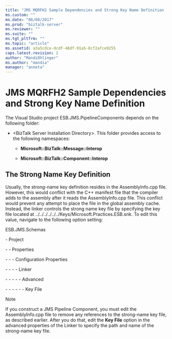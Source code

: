 ```yaml
---
title: "JMS MQRFH2 Sample Dependencies and Strong Key Name Definition | Microsoft Docs"
ms.custom: ""
ms.date: "06/08/2017"
ms.prod: "biztalk-server"
ms.reviewer: ""
ms.suite: ""
ms.tgt_pltfrm: ""
ms.topic: "article"
ms.assetid: a3a5cdce-dcdf-48df-91a5-8cf2afce9255
caps.latest.revision: 2
author: "MandiOhlinger"
ms.author: "mandia"
manager: "anneta"
---
```

# JMS MQRFH2 Sample Dependencies and Strong Key Name Definition
The Visual Studio project ESB.JMS.PipelineComponents depends on the following folder:  
  
-   \<BizTalk Server Installation Directory\>. This folder provides access to the following namespaces:  
  
    -   **Microsoft::BizTalk::Message::Interop**  
  
    -   **Microsoft::BizTalk::Component::Interop**  
  
## The Strong Name Key Definition  
 Usually, the strong-name key definition resides in the AssemblyInfo.cpp file. However, this would conflict with the C++ manifest file that the compiler adds to the assembly after it reads the AssemblyInfo.cpp file. This conflict would prevent any attempt to place the file in the global assembly cache. Instead, the linker controls the strong name key file by specifying the key file located at ../../../../../../Keys/Microsoft.Practices.ESB.snk. To edit this value, navigate to the following option setting:  
  
 ESB.JMS.Schemas  
  
 \- Project  
  
 \- - Properties  
  
 \- - - Configuration Properties  
  
 \- - - - Linker  
  
 \- - - - - Advanced  
  
 \- - - - - - Key File  
  
> [!NOTE]
>  If you construct a JMS Pipeline Component, you must edit the AssemblyInfo.cpp file to remove any references to the strong-name key file, as described earlier. After you do that, edit the **Key File** option in the advanced properties of the Linker to specify the path and name of the strong-name key file.